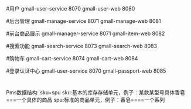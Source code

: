 #用户
gmall-user-service 8070
gmall-user-web 8080

#后台管理
gmall-manage-service 8071
gmall-manage-web 8081

#前台商品展示
gmall-manager-service 8071
gmall-item-web 8082

#搜索功能
gmall-search-service 8073
gmall-search-web 8083

#购物车
gmall-cart-service 8074
gmall-cart-web 8084

#登录认证中心
gmall-user-service 8070
gmall-passport-web 8085

#
Pms数据结构:
sku+spu
sku:基本的库存存储单元，例子：某款某型号具体香皂===一个具体的商品
spu:标准的商品单元，例子：香皂====一个系列
